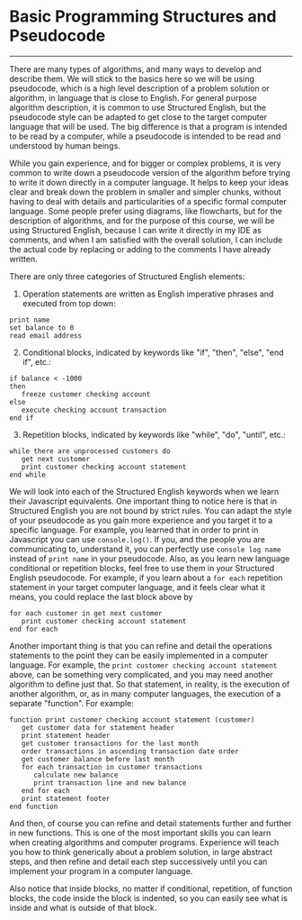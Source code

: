 # Basic Programming Structures and Pseudocode

---

There are many types of algorithms, and many ways to develop and describe them. We will stick to the basics here so we will be using pseudocode, which is a high level description of a problem solution or algorithm, in language that is close to English. For general purpose algorithm description, it is common to use Structured English, but the pseudocode style can be adapted to get close to the target computer language that will be used. The big difference is that a program is intended to be read by a computer, while a pseudocode is intended to be read and understood by human beings.

While you gain experience, and for bigger or complex problems, it is very common to write down a pseudocode version of the algorithm before trying to write it down directly in a computer language. It helps to keep your ideas clear and break down the problem in smaller and simpler chunks, without having to deal with details and particularities of a specific formal computer language. Some people prefer using diagrams, like flowcharts, but for the description of algorithms, and for the purpose of this course, we will be using Structured English, because I can write it directly in my IDE as comments, and when I am satisfied with the overall solution, I can include the actual code by replacing or adding to the comments I have already written.

There are only three categories of Structured English elements:
1. Operation statements are written as English imperative phrases and executed from top down:  

```print name```    
```set balance to 0```    
```read email address```

2. Conditional blocks, indicated by keywords like "if", "then", "else", "end if", etc.:
```
if balance < -1000  
then  
   freeze customer checking account
else 
   execute checking account transaction
end if
```  
 
3. Repetition blocks, indicated by keywords like "while", "do", "until", etc.:  
```
while there are unprocessed customers do
   get next customer
   print customer checking account statement
end while
```

We will look into each of the Structured English keywords when we learn their Javascript equivalents. One important thing to notice here is that in Structured English you are not bound by strict rules. You can adapt the style of your pseudocode as you gain more experience and you target it to a specific language. For example, you learned that in order to print in Javascript you can use `console.log()`. If you, and the people you are communicating to, understand it, you can perfectly use `console log name` instead of `print name` in your pseudocode. Also, as you learn new language conditional or repetition blocks, feel free to use them in your Structured English pseudocode. For example, if you learn about a `for each` repetition statement in your target computer language, and it feels clear what it means, you could replace the last block above by  
```
for each customer in get next customer
   print customer checking account statement
end for each
```

Another important thing is that you can refine and detail the operations statements to the point they can be easily implemented in a computer language. For example, the `print customer checking account statement` above, can be something very complicated, and you may need another algorithm to define just that. So that statement, in reality, is the execution of another algorithm, or, as in many computer languages, the execution of a separate "function". For example:
```
function print customer checking account statement (customer)
   get customer data for statement header
   print statement header
   get customer transactions for the last month
   order transactions in ascending transaction date order
   get customer balance before last month
   for each transaction in customer transactions
      calculate new balance
      print transaction line and new balance
   end for each
   print statement footer
end function
```
And then, of course you can refine and detail statements further and further in new functions. This is one of the most important skills you can learn when creating algorithms and computer programs. Experience will teach you how to think generically about a problem solution, in large abstract steps, and then refine and detail each step successively until you can implement your program in a computer language.

Also notice that inside blocks, no matter if conditional, repetition, of function blocks, the code inside the block is indented, so you can easily see what is inside and what is outside of that block.
